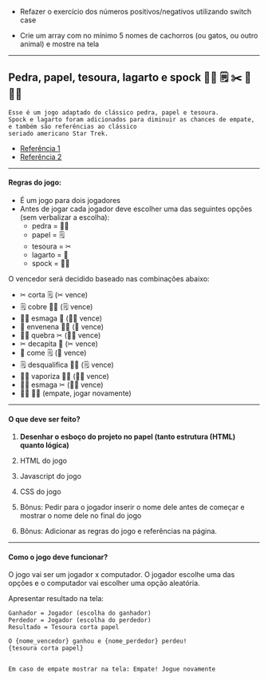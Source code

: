 * Refazer o exercício dos números positivos/negativos utilizando switch case

* Crie um array com no mínimo 5 nomes de cachorros (ou gatos, ou outro animal) e mostre na tela

***


## Pedra, papel, tesoura, lagarto e spock 👊🏻 🗒 ✂ 🦎 🖖🏻

```
Esse é um jogo adaptado do clássico pedra, papel e tesoura.
Spock e lagarto foram adicionados para diminuir as chances de empate, e também são referências ao clássico
seriado americano Star Trek.
```

- [Referência 1](http://www.samkass.com/theories/RPSSL.html)
- [Referência 2](https://www.youtube.com/watch?v=GIlmJqc9gaI)

***

#### Regras do jogo:


- É um jogo para dois jogadores
- Antes de jogar cada jogador deve escolher uma das seguintes opções (sem verbalizar a escolha):
  - pedra = 👊🏻
  - papel = 🗒
  - tesoura = ✂
  - lagarto = 🦎
  - spock = 🖖🏻

O vencedor será decidido baseado nas combinações abaixo:

- ✂ corta 🗒 (✂ vence)
- 🗒 cobre 👊🏻 (🗒 vence)
- 👊🏻 esmaga 🦎 (👊🏻 vence)
- 🦎 envenena 🖖🏻 (🦎 vence)
- 🖖🏻 quebra ✂ (🖖🏻 vence)
- ✂ decapita 🦎 (✂ vence)
- 🦎 come 🗒  (🦎  vence)
- 🗒 desqualifica 🖖🏻 (🗒  vence)
- 🖖🏻 vaporiza 👊🏻 (🖖🏻 vence)
- 👊🏻 esmaga ✂ (👊🏻 vence)
- 🖖🏻 🖖🏻 (empate, jogar novamente)

***

#### O que deve ser feito?

1. **Desenhar o esboço do projeto no papel (tanto estrutura (HTML) quanto lógica)**
2. HTML do jogo
3. Javascript do jogo
4. CSS do jogo

5. Bônus: Pedir para o jogador inserir o nome dele antes de começar e mostrar o nome dele no final do jogo
6. Bônus: Adicionar as regras do jogo e referências na página.

***

#### Como o jogo deve funcionar?

O jogo vai ser um jogador x computador.
O jogador escolhe uma das opções e o computador vai escolher uma opção aleatória.

Apresentar resultado na tela:

```
Ganhador = Jogador (escolha do ganhador)
Perdedor = Jogador (escolha do perdedor)
Resultado = Tesoura corta papel

O {nome_vencedor} ganhou e {nome_perdedor} perdeu!
{tesoura corta papel}


Em caso de empate mostrar na tela: Empate! Jogue novamente
```
